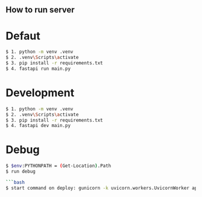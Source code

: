 ## How to run server

# Defaut

```bash
$ 1. python -m venv .venv
$ 2. .venv\Scripts\activate
$ 3. pip install -r requirements.txt
$ 4. fastapi run main.py
```

# Development

```bash
$ 1. python -m venv .venv
$ 2. .venv\Scripts\activate
$ 3. pip install -r requirements.txt
$ 4. fastapi dev main.py
```

# Debug

````bash
$ $env:PYTHONPATH = (Get-Location).Path
$ run debug

```bash
$ start command on deploy: gunicorn -k uvicorn.workers.UvicornWorker app.main:app
````

